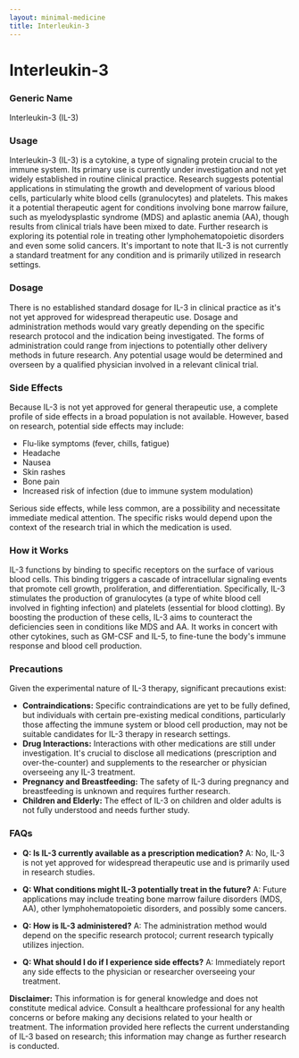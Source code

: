 ```yaml
---
layout: minimal-medicine
title: Interleukin-3
---
```


# Interleukin-3
### Generic Name
Interleukin-3 (IL-3)

### Usage
Interleukin-3 (IL-3) is a cytokine, a type of signaling protein crucial to the immune system.  Its primary use is currently under investigation and not yet widely established in routine clinical practice.  Research suggests potential applications in stimulating the growth and development of various blood cells, particularly white blood cells (granulocytes) and platelets. This makes it a potential therapeutic agent for conditions involving bone marrow failure, such as myelodysplastic syndrome (MDS) and aplastic anemia (AA), though results from clinical trials have been mixed to date.  Further research is exploring its potential role in treating other lymphohematopoietic disorders and even some solid cancers. It's important to note that IL-3 is not currently a standard treatment for any condition and is primarily utilized in research settings.

### Dosage
There is no established standard dosage for IL-3 in clinical practice as it's not yet approved for widespread therapeutic use. Dosage and administration methods would vary greatly depending on the specific research protocol and the indication being investigated.  The forms of administration could range from injections to potentially other delivery methods in future research. Any potential usage would be determined and overseen by a qualified physician involved in a relevant clinical trial.

### Side Effects
Because IL-3 is not yet approved for general therapeutic use, a complete profile of side effects in a broad population is not available. However, based on research, potential side effects may include:

*   Flu-like symptoms (fever, chills, fatigue)
*   Headache
*   Nausea
*   Skin rashes
*   Bone pain
*   Increased risk of infection (due to immune system modulation)


Serious side effects, while less common, are a possibility and necessitate immediate medical attention.  The specific risks would depend upon the context of the research trial in which the medication is used.

### How it Works
IL-3 functions by binding to specific receptors on the surface of various blood cells. This binding triggers a cascade of intracellular signaling events that promote cell growth, proliferation, and differentiation.  Specifically, IL-3 stimulates the production of granulocytes (a type of white blood cell involved in fighting infection) and platelets (essential for blood clotting). By boosting the production of these cells, IL-3 aims to counteract the deficiencies seen in conditions like MDS and AA. It works in concert with other cytokines, such as GM-CSF and IL-5, to fine-tune the body's immune response and blood cell production.

### Precautions
Given the experimental nature of IL-3 therapy, significant precautions exist:

*   **Contraindications:**  Specific contraindications are yet to be fully defined, but individuals with certain pre-existing medical conditions, particularly those affecting the immune system or blood cell production, may not be suitable candidates for IL-3 therapy in research settings.
*   **Drug Interactions:** Interactions with other medications are still under investigation.  It's crucial to disclose all medications (prescription and over-the-counter) and supplements to the researcher or physician overseeing any IL-3 treatment.
*   **Pregnancy and Breastfeeding:** The safety of IL-3 during pregnancy and breastfeeding is unknown and requires further research.
*   **Children and Elderly:** The effect of IL-3 on children and older adults is not fully understood and needs further study.

### FAQs

*   **Q: Is IL-3 currently available as a prescription medication?**  A: No, IL-3 is not yet approved for widespread therapeutic use and is primarily used in research studies.

*   **Q: What conditions might IL-3 potentially treat in the future?** A:  Future applications may include treating bone marrow failure disorders (MDS, AA), other lymphohematopoietic disorders, and possibly some cancers.

*   **Q: How is IL-3 administered?** A:  The administration method would depend on the specific research protocol; current research typically utilizes injection.

*   **Q: What should I do if I experience side effects?** A:  Immediately report any side effects to the physician or researcher overseeing your treatment.


**Disclaimer:** This information is for general knowledge and does not constitute medical advice.  Consult a healthcare professional for any health concerns or before making any decisions related to your health or treatment.  The information provided here reflects the current understanding of IL-3 based on research; this information may change as further research is conducted.
